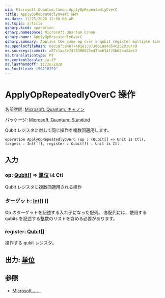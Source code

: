 ```yaml
---
uid: Microsoft.Quantum.Canon.ApplyOpRepeatedlyOverC
title: ApplyOpRepeatedlyOverC 操作
ms.date: 11/25/2020 12:00:00 AM
ms.topic: article
qsharp.kind: operation
qsharp.namespace: Microsoft.Quantum.Canon
qsharp.name: ApplyOpRepeatedlyOverC
qsharp.summary: Applies the same op over a qubit register multiple times.
ms.openlocfilehash: 08c3af3a4877481833973061aa4d54c2b29304c9
ms.sourcegitcommit: a87c1aa8e7453360025e47ba614f25b02ea84ec3
ms.translationtype: MT
ms.contentlocale: ja-JP
ms.lasthandoff: 11/26/2020
ms.locfileid: "96218259"
---
```

# <a name="applyoprepeatedlyoverc-operation"></a>ApplyOpRepeatedlyOverC 操作

名前空間: [Microsoft. Quantum. キャノン](xref:Microsoft.Quantum.Canon)

パッケージ: [Microsoft. Quantum. Standard](https://nuget.org/packages/Microsoft.Quantum.Standard)


Qubit レジスタに対して同じ操作を複数回適用します。

```qsharp
operation ApplyOpRepeatedlyOverC (op : (Qubit[] => Unit is Ctl), targets : Int[][], register : Qubit[]) : Unit is Ctl
```


## <a name="input"></a>入力

### <a name="op--qubit--unit--is-ctl"></a>op: [Qubit](xref:microsoft.quantum.lang-ref.qubit)[] => [単位](xref:microsoft.quantum.lang-ref.unit)  は Ctl

Qubit レジスタに複数回適用される操作


### <a name="targets--int"></a>ターゲット: [Int](xref:microsoft.quantum.lang-ref.int)[] []

Op のターゲットを記述する入れ子になった配列。 各配列には、使用する qubits を記述する整数のリストを含める必要があります。


### <a name="register--qubit"></a>register: [Qubit](xref:microsoft.quantum.lang-ref.qubit)[]

操作する qubit レジスタ。



## <a name="output--unit"></a>出力: [単位](xref:microsoft.quantum.lang-ref.unit)



## <a name="see-also"></a>参照

- [Microsoft....。](xref:Microsoft.Quantum.Canon.ApplySeriesOfOps)